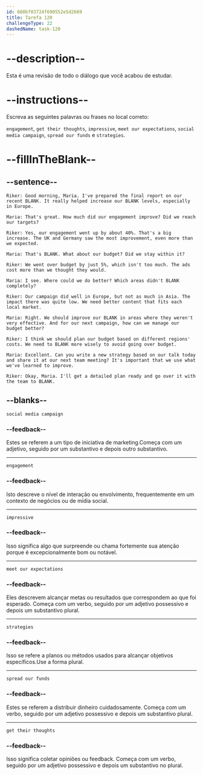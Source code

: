 ```yaml
---
id: 680bf03724f690552e5d2669
title: Tarefa 120
challengeType: 22
dashedName: task-120
---
```


<!-- REVIEW -->

# --description--

Esta é uma revisão de todo o diálogo que você acabou de estudar.

# --instructions--

Escreva as seguintes palavras ou frases no local correto:

`engagement`, `get their thoughts`, `impressive`, `meet our expectations`, `social media campaign`, `spread our funds` e `strategies`.

# --fillInTheBlank--

## --sentence--

`Riker: Good morning, Maria. I've prepared the final report on our recent BLANK. It really helped increase our BLANK levels, especially in Europe.`

`Maria: That's great. How much did our engagement improve? Did we reach our targets?`

`Riker: Yes, our engagement went up by about 40%. That's a big increase. The UK and Germany saw the most improvement, even more than we expected.`

`Maria: That's BLANK. What about our budget? Did we stay within it?`

`Riker: We went over budget by just 5%, which isn't too much. The ads cost more than we thought they would.`

`Maria: I see. Where could we do better? Which areas didn't BLANK completely?`

`Riker: Our campaign did well in Europe, but not as much in Asia. The impact there was quite low. We need better content that fits each local market.`

`Maria: Right. We should improve our BLANK in areas where they weren't very effective. And for our next campaign, how can we manage our budget better?`

`Riker: I think we should plan our budget based on different regions' costs. We need to BLANK more wisely to avoid going over budget.`

`Maria: Excellent. Can you write a new strategy based on our talk today and share it at our next team meeting? It's important that we use what we've learned to improve.`

`Riker: Okay, Maria. I'll get a detailed plan ready and go over it with the team to BLANK.`

## --blanks--

`social media campaign`

### --feedback--

Estes se referem a um tipo de iniciativa de marketing.Começa com um adjetivo, seguido por um substantivo e depois outro substantivo.

---

`engagement`

### --feedback--

Isto descreve o nível de interação ou envolvimento, frequentemente em um contexto de negócios ou de mídia social.

---

`impressive`

### --feedback--

Isso significa algo que surpreende ou chama fortemente sua atenção porque é excepcionalmente bom ou notável.

---

`meet our expectations`

### --feedback--

Eles descrevem alcançar metas ou resultados que correspondem ao que foi esperado. Começa com um verbo, seguido por um adjetivo possessivo e depois um substantivo plural.

---

`strategies`

### --feedback--

Isso se refere a planos ou métodos usados para alcançar objetivos específicos.Use a forma plural.

---

`spread our funds`

### --feedback--

Estes se referem a distribuir dinheiro cuidadosamente. Começa com um verbo, seguido por um adjetivo possessivo e depois um substantivo plural.

---

`get their thoughts`

### --feedback--

Isso significa coletar opiniões ou feedback. Começa com um verbo, seguido por um adjetivo possessivo e depois um substantivo no plural.
